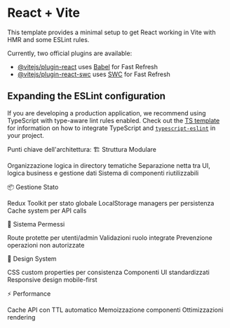 # React + Vite

This template provides a minimal setup to get React working in Vite with HMR and some ESLint rules.

Currently, two official plugins are available:

- [@vitejs/plugin-react](https://github.com/vitejs/vite-plugin-react/blob/main/packages/plugin-react) uses [Babel](https://babeljs.io/) for Fast Refresh
- [@vitejs/plugin-react-swc](https://github.com/vitejs/vite-plugin-react/blob/main/packages/plugin-react-swc) uses [SWC](https://swc.rs/) for Fast Refresh

## Expanding the ESLint configuration

If you are developing a production application, we recommend using TypeScript with type-aware lint rules enabled. Check out the [TS template](https://github.com/vitejs/vite/tree/main/packages/create-vite/template-react-ts) for information on how to integrate TypeScript and [`typescript-eslint`](https://typescript-eslint.io) in your project.


Punti chiave dell'architettura:
🏗️ Struttura Modulare

Organizzazione logica in directory tematiche
Separazione netta tra UI, logica business e gestione dati
Sistema di componenti riutilizzabili

📦 Gestione Stato

Redux Toolkit per stato globale
LocalStorage managers per persistenza
Cache system per API calls

🔐 Sistema Permessi

Route protette per utenti/admin
Validazioni ruolo integrate
Prevenzione operazioni non autorizzate

🎨 Design System

CSS custom properties per consistenza
Componenti UI standardizzati
Responsive design mobile-first

⚡ Performance

Cache API con TTL automatico
Memoizzazione componenti
Ottimizzazioni rendering